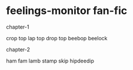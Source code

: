 # feelings-monitor fan-fic

chapter-1

crop top lap top drop top beebop beelock 

chapter-2

ham fam lamb stamp skip hipdeedip